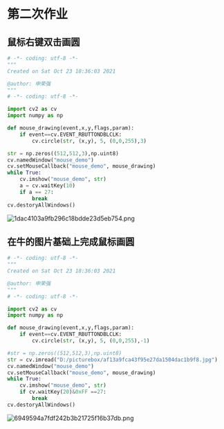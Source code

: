 # 第二次作业
## 鼠标右键双击画圆
```python
# -*- coding: utf-8 -*-
"""
Created on Sat Oct 23 18:36:03 2021

@author: 申荣强
"""
# -*- coding: utf-8 -*-

import cv2 as cv
import numpy as np

def mouse_drawing(event,x,y,flags,param):
    if event==cv.EVENT_RBUTTONDBLCLK:
        cv.circle(str, (x,y), 5, (0,0,255),3)

str = np.zeros((512,512,3),np.uint8)
cv.namedWindow("mouse_demo")
cv.setMouseCallback("mouse_demo", mouse_drawing)
while True:
    cv.imshow("mouse_demo", str)
    a = cv.waitKey(10)
    if a == 27:
        break
cv.destoryAllWindows()
```
![1dac4103a9fb296c18bdde23d5eb754.png](https://i.loli.net/2021/10/23/5CPHGcquVhBylbs.png)
## 在牛的图片基础上完成鼠标画圆
```python
# -*- coding: utf-8 -*-
"""
Created on Sat Oct 23 18:36:03 2021

@author: 申荣强
"""
# -*- coding: utf-8 -*-

import cv2 as cv
import numpy as np

def mouse_drawing(event,x,y,flags,param):
    if event==cv.EVENT_RBUTTONDBLCLK:
        cv.circle(str, (x,y), 5, (0,0,255),-1)

#str = np.zeros((512,512,3),np.uint8)
str = cv.imread("D:/picturebox/af13a9fca43f95e27da1504dac1b9f8.jpg")
cv.namedWindow("mouse_demo")
cv.setMouseCallback("mouse_demo", mouse_drawing)
while True:
    cv.imshow("mouse_demo", str)
    if cv.waitKey(20)&0xFF ==27:
        break
cv.destoryAllWindows()
```
![6949594a7fdf242b3b21725f16b37db.png](https://i.loli.net/2021/10/23/361T2rvM94WmAVS.png)
